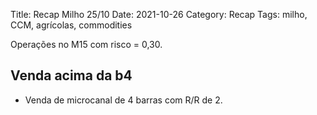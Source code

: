 Title: Recap Milho 25/10
Date: 2021-10-26
Category: Recap
Tags: milho, CCM, agrícolas, commodities

Operações no M15 com risco = 0,30.

## Venda acima da b4
* Venda de microcanal de 4 barras com R/R de 2.


